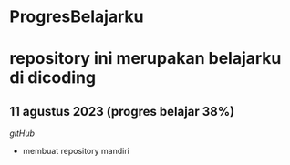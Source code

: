 # ProgresBelajarku
repository ini merupakan belajarku di dicoding
==
11 agustus 2023 (progres belajar 38%)
--
*gitHub*
- membuat repository mandiri
